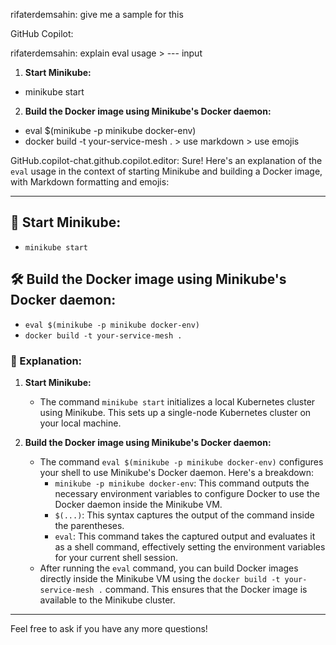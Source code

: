 rifaterdemsahin: give me a sample for this 

GitHub Copilot: 

rifaterdemsahin: explain eval usage > --- input
1. **Start Minikube:**
-   minikube start

2. **Build the Docker image using Minikube's Docker daemon:**
-   eval $(minikube -p minikube docker-env)
-   docker build -t your-service-mesh . > use markdown > use emojis

GitHub.copilot-chat.github.copilot.editor: Sure! Here's an explanation of the `eval` usage in the context of starting Minikube and building a Docker image, with Markdown formatting and emojis:

---

## 🚀 Start Minikube:
-   `minikube start`

## 🛠️ Build the Docker image using Minikube's Docker daemon:
-   `eval $(minikube -p minikube docker-env)`
-   `docker build -t your-service-mesh .`

### 📘 Explanation:

1. **Start Minikube:**
   - The command `minikube start` initializes a local Kubernetes cluster using Minikube. This sets up a single-node Kubernetes cluster on your local machine.

2. **Build the Docker image using Minikube's Docker daemon:**
   - The command `eval $(minikube -p minikube docker-env)` configures your shell to use Minikube's Docker daemon. Here's a breakdown:
     - `minikube -p minikube docker-env`: This command outputs the necessary environment variables to configure Docker to use the Docker daemon inside the Minikube VM.
     - `$(...)`: This syntax captures the output of the command inside the parentheses.
     - `eval`: This command takes the captured output and evaluates it as a shell command, effectively setting the environment variables for your current shell session.
   - After running the `eval` command, you can build Docker images directly inside the Minikube VM using the `docker build -t your-service-mesh .` command. This ensures that the Docker image is available to the Minikube cluster.

---

Feel free to ask if you have any more questions!